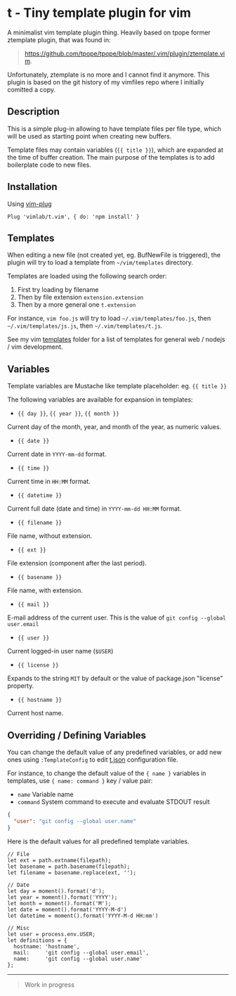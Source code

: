 # t - Tiny template plugin for vim

A minimalist vim template plugin thing. Heavily based on tpope former
ztemplate plugin, that was found in:

> https://github.com/tpope/tpope/blob/master/.vim/plugin/ztemplate.vim.

Unfortunately, ztemplate is no more and I cannot find it anymore. This plugin
is based on the git history of my vimfiles repo where I initially comitted a
copy.

## Description

This is a simple plug-in allowing to have template files per file type, which
will be used as starting point when creating new buffers.

Template files may contain variables (`{{ title }}`), which are expanded at the
time of buffer creation.  The main purpose of the templates is to add
boilerplate code to new files.

## Installation

Using [vim-plug](https://github.com/junegunn/vim-plug)

```vim
Plug 'vimlab/t.vim', { do: 'npm install' }
```

<!--
## Template engines

Lodash is used by default to compile templates, to use another supported
template engine:

```vim
" Handlebars
Plug 'vimlab/t.vim', { do: 'npm install; npm install handlebars' }

" Liquid
Plug 'vimlab/t.vim', { do: 'npm install; npm install liquid-node' }
```
-->

## Templates

When editing a new file (not created yet, eg. BufNewFile is triggered), the
plugin will try to load a template from `~/vim/templates` directory.

Templates are loaded using the following search order:

1. First try loading by filename
2. Then by file extension `extension.extension`
3. Then by a more general one `t.extension`

For instance, `vim foo.js` will try to load `~/.vim/templates/foo.js`, then
`~/.vim/templates/js.js`, then `~/.vim/templates/t.js`.

See my vim
[templates](https://github.com/mklabs/vimfiles/tree/master/templates) folder
for a list of templates for general web / nodejs / vim development.

## Variables

Template variables are Mustache like template placeholder: eg. `{{ title }}`

The following variables are available for expansion in templates:

- `{{ day }}`, `{{ year }}`, `{{ month }}`

Current day of the month, year, and month of the year,
as numeric values.

- `{{ date }}`

Current date in `YYYY-mm-dd` format.

- `{{ time }}`

Current time in `HH:MM` format.

- `{{ datetime }}`

Current full date (date and time) in `YYYY-mm-dd HH:MM`
format.

- `{{ filename }}`

File name, without extension.

- `{{ ext }}`

File extension (component after the last period).

- `{{ basename }}`

File name, with extension.

- `{{ mail }}`

E-mail address of the current user. This is the value of
`git config --global user.email`

- `{{ user }}`

Current logged-in user name (`$USER`)

- `{{ license }}`

Expands to the string `MIT` by default or the value of package.json "license" property.

- `{{ hostname }}`

Current host name.


## Overriding / Defining Variables

You can change the default value of any predefined variables, or add new ones
using `:TemplateConfig` to edit [t.json](./t.json) configuration file.

For instance, to change the default value of the `{ name }` variables in
templates, use `{ name: command }` key / value pair:

- `name` Variable name
- `command` System command to execute and evaluate STDOUT result

```json
{
  "user": "git config --global user.name"
}
```

Here is the default values for all predefined template variables.

```
// File
let ext = path.extname(filepath);
let basename = path.basename(filepath);
let filename = basename.replace(ext, '');

// Date
let day = moment().format('d');
let year = moment().format('YYYY');
let month = moment().format('M');
let date = moment().format('YYYY-M-d')
let datetime = moment().format('YYYY-M-d HH:mm')

// Misc
let user = process.env.USER;
let definitions = {
  hostname: 'hostname',
  mail:     'git config --global user.email',
  name:     'git config --global user.name'
};
```

<!--
## Package.json variables

If the buffer is within a project with a package.json, every field is defined
as a template variable.

Arrays and Objects are stringified using `JSON.stringify()`

## Prompts

Every template variable without a default value is going to generate a prompt.
-->

---

> Work in progress
